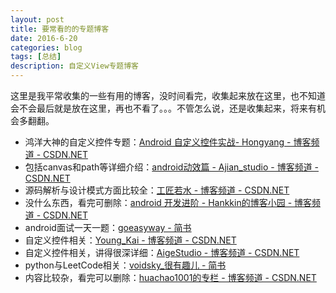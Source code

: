 ```yaml
---
layout: post
title: 要常看的的专题博客
date: 2016-6-20
categories: blog
tags: [总结]
description: 自定义View专题博客
---
```


这里是我平常收集的一些有用的博客，没时间看完，收集起来放在这里，也不知道会不会最后就是放在这里，再也不看了。。。不管怎么说，还是收集起来，将来有机会多翻翻。  


- 鸿洋大神的自定义控件专题：[Android 自定义控件实战- Hongyang - 博客频道 - CSDN.NET](http://blog.csdn.net/lmj623565791/article/category/2680595)
- 包括canvas和path等详细介绍：[android动效篇 - Ajian_studio - 博客频道 - CSDN.NET](http://blog.csdn.net/tianjian4592/article/category/2873607)   
- 源码解析与设计模式方面比较全：[工匠若水 - 博客频道 - CSDN.NET](http://blog.csdn.net/yanbober/article/list/1)
- 没什么东西，看完可删除：[android 开发进阶 - Hankkin的博客小园 - 博客频道 - CSDN.NET](http://blog.csdn.net/lyhhj/article/category/5726061)     
- android面试一天一题：[goeasyway - 简书](http://www.jianshu.com/users/f9fbc7a39b36/latest_articles)
- 自定义控件相关：[Young_Kai - 博客频道 - CSDN.NET](http://blog.csdn.net/tyk0910?viewmode=contents)
- 自定义控件相关，讲得很深详细：[AigeStudio - 博客频道 - CSDN.NET](http://blog.csdn.net/aigestudio?viewmode=contents)
- python与LeetCode相关：[voidsky_很有趣儿 - 简书](http://www.jianshu.com/users/30f737ee0051/latest_articles)
- 内容比较杂，看完可以删除：[huachao1001的专栏 - 博客频道 - CSDN.NET](http://blog.csdn.net/huachao1001)
